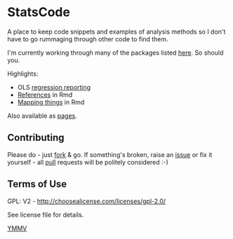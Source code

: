 # StatsCode

A place to keep code snippets and examples of analysis methods so I don't have to go rummaging through other code to find them.

I'm currently working through many of the packages listed [here](http://www.computerworld.com/article/2921176/business-intelligence/great-r-packages-for-data-import-wrangling-visualization.html). So should you.

Highlights:

 * OLS [regression reporting](olsRegressionExample.html)
 * [References](ReferencesInRmd.html) in Rmd
 * [Mapping things](mapping.html) in Rmd

Also available as [pages](https://dataknut.github.io/statsCode/).

## Contributing

Please do - just [fork](https://help.github.com/en/articles/fork-a-repo) & go. If something's broken, raise an [issue](https://github.com/dataknut/statsCode/issues) or fix it yourself - all [pull](https://github.com/dataknut/statsCode/pulls) requests will be politely considered :-)

## Terms of Use
GPL: V2 - http://choosealicense.com/licenses/gpl-2.0/

See license file for details.

[YMMV](http://en.wiktionary.org/wiki/YMMV)
